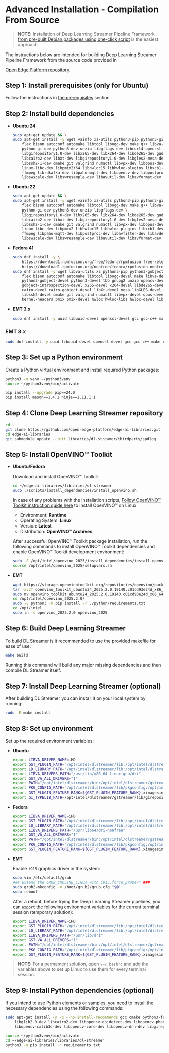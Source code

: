 # Advanced Installation - Compilation From Source

> **NOTE:** Installation of Deep Learning Streamer Pipeline Framework
> [from pre-built Debian packages using one-click script](../../get_started/install/install_guide_ubuntu.md)
> is the easiest approach.

The instructions below are intended for building Deep Learning Streamer Pipeline Framework
from the source code provided in

[Open Edge Platform repository](https://github.com/open-edge-platform/edge-ai-libraries.git).

## Step 1: Install prerequisites (only for Ubuntu)

Follow the instructions in
[the prerequisites](../../get_started/install/install_guide_ubuntu#prerequisites) section.

## Step 2: Install build dependencies

- **Ubuntu 24**

  ```bash
  sudo apt-get update && \
  sudo apt-get install -y wget vainfo xz-utils python3-pip python3-gi gcc-multilib libglib2.0-dev \
      flex bison autoconf automake libtool libogg-dev make g++ libva-dev yasm libglx-dev libdrm-dev \
      python-gi-dev python3-dev unzip libgflags-dev libcurl4-openssl-dev \
      libgirepository1.0-dev libx265-dev libx264-dev libde265-dev gudev-1.0 libusb-1.0 nasm python3-venv \
      libcairo2-dev libxt-dev libgirepository1.0-dev libgles2-mesa-dev wayland-protocols \
      libssh2-1-dev cmake git valgrind numactl libvpx-dev libopus-dev libsrtp2-dev libxv-dev \
      linux-libc-dev libpmix2t64 libhwloc15 libhwloc-plugins libxcb1-dev libx11-xcb-dev \
      ffmpeg librdkafka-dev libpaho-mqtt-dev libopencv-dev libpostproc-dev libavfilter-dev libavdevice-dev \
      libswscale-dev libswresample-dev libavutil-dev libavformat-dev libavcodec-dev libtbb12 libxml2-dev libopencv-dev
  ```

- **Ubuntu 22**

  ```bash
  sudo apt-get update && \
  sudo apt-get install -y wget vainfo xz-utils python3-pip python3-gi gcc-multilib libglib2.0-dev \
      flex bison autoconf automake libtool libogg-dev make g++ libva-dev yasm libglx-dev libdrm-dev \
      python-gi-dev python3-dev unzip libgflags-dev \
      libgirepository1.0-dev libx265-dev libx264-dev libde265-dev gudev-1.0 libusb-1.0 nasm python3-venv \
      libcairo2-dev libxt-dev libgirepository1.0-dev libgles2-mesa-dev wayland-protocols libcurl4-openssl-dev \
      libssh2-1-dev cmake git valgrind numactl libvpx-dev libopus-dev libsrtp2-dev libxv-dev \
      linux-libc-dev libpmix2 libhwloc15 libhwloc-plugins libxcb1-dev libx11-xcb-dev \
      ffmpeg libpaho-mqtt-dev libpostproc-dev libavfilter-dev libavdevice-dev \
      libswscale-dev libswresample-dev libavutil-dev libavformat-dev libavcodec-dev libxml2-dev
  ```

- **Fedora 41**

  ```bash
  sudo dnf install -y \
      https://download1.rpmfusion.org/free/fedora/rpmfusion-free-release-$(rpm -E %fedora).noarch.rpm \
      https://download1.rpmfusion.org/nonfree/fedora/rpmfusion-nonfree-release-$(rpm -E %fedora).noarch.rpm
  sudo dnf install -y wget libva-utils xz python3-pip python3-gobject gcc gcc-c++ glibc-devel glib2-devel \
      flex bison autoconf automake libtool libogg-devel make libva-devel yasm mesa-libGL-devel libdrm-devel \
      python3-gobject-devel python3-devel tbb gnupg2 unzip opencv-devel gflags-devel openssl-devel openssl-devel-engine \
      gobject-introspection-devel x265-devel x264-devel libde265-devel libgudev-devel libusb1 libusb1-devel nasm python3-virtualenv \
      cairo-devel cairo-gobject-devel libXt-devel mesa-libGLES-devel wayland-protocols-devel libcurl-devel which \
      libssh2-devel cmake git valgrind numactl libvpx-devel opus-devel libsrtp-devel libXv-devel paho-c-devel \
      kernel-headers pmix pmix-devel hwloc hwloc-libs hwloc-devel libxcb-devel libX11-devel libatomic intel-media-driver
  ```

- **EMT 3.x**

  ```bash
  sudo dnf install -y uuid libuuid-devel openssl-devel gcc gcc-c++ make curl ca-certificates librdkafka-devel libva-devel alsa-lib-devel unzip glibc libstdc++ libgcc cmake sudo pkgconf pkgconf-pkg-config ocl-icd-devel libva-intel-media-driver python3-devel libXaw-devel ncurses-devel libva2 intel-compute-runtime intel-opencl intel-level-zero-gpu intel-ocloc-devel nasm
  ```

### EMT 3.x

```bash
sudo dnf install -y uuid libuuid-devel openssl-devel gcc gcc-c++ make curl ca-certificates librdkafka-devel libva-devel alsa-lib-devel unzip glibc libstdc++ libgcc cmake sudo pkgconf pkgconf-pkg-config ocl-icd-devel libva-intel-media-driver python3-devel libXaw-devel ncurses-devel libva2 intel-compute-runtime intel-opencl intel-level-zero-gpu intel-ocloc-devel nasm
```

## Step 3: Set up a Python environment

Create a Python virtual environment and install required Python
packages:

```bash
python3 -m venv ~/python3venv
source ~/python3venv/bin/activate

pip install --upgrade pip==24.0
pip install meson==1.4.1 ninja==1.11.1.1
```

## Step 4: Clone Deep Learning Streamer repository

```bash
cd ~
git clone https://github.com/open-edge-platform/edge-ai-libraries.git -b release-1.2.0
cd edge-ai-libraries
git submodule update --init libraries/dl-streamer/thirdparty/spdlog
```

## Step 5: Install OpenVINO™ Toolkit

- **Ubuntu/Fedora**

  Download and install OpenVINO™ Toolkit:

  ```bash
  cd ~/edge-ai-libraries/libraries/dl-streamer
  sudo ./scripts/install_dependencies/install_openvino.sh
  ```

  In case of any problems with the installation scripts, [Follow OpenVINO™
  Toolkit instruction guide
  here](https://docs.openvino.ai/2025/get-started/install-openvino/install-openvino-archive-linux.html)
  to install OpenVINO™ on Linux.

  - Environment: **Runtime**
  - Operating System: **Linux**
  - Version: **Latest**
  - Distribution: **OpenVINO™ Archives**

  After successful OpenVINO™ Toolkit package installation, run the
  following commands to install OpenVINO™ Toolkit dependencies and enable
  OpenVINO™ Toolkit development environment:

  ```bash
  sudo -E /opt/intel/openvino_2025/install_dependencies/install_openvino_dependencies.sh
  source /opt/intel/openvino_2025/setupvars.sh
  ```

- **EMT**

  ```bash
  wget https://storage.openvinotoolkit.org/repositories/openvino/packages/2025.2/linux/openvino_toolkit_ubuntu24_2025.2.0.19140 c01cd93e24d_x86_64.tgz
  tar -xvzf openvino_toolkit_ubuntu24_2025.2.0.19140.c01cd93e24d_x86_64.tgz
  sudo mv openvino_toolkit_ubuntu24_2025.2.0.19140.c01cd93e24d_x86_64 /opt/intel/openvino_2025.2.0
  cd /opt/intel/openvino_2025.2.0/
  sudo -E python3 -m pip install -r ./python/requirements.txt
  cd /opt/intel
  sudo ln -s openvino_2025.2.0 openvino_2025
  ```
## Step 6: Build Deep Learning Streamer

To build DL Streamer is it recommended to use the provided makefile for ease of use:
```bash
make build
```
Running this command will build any major missing dependencies and then compile DL Streamer itself.

## Step 7: Install Deep Learning Streamer (optional)

After building DL Streamer you can install it on your local system by running:
```bash
sudo -E make install
```

## Step 8: Set up environment

Set up the required environment variables:

- **Ubuntu**

  ```bash
  export LIBVA_DRIVER_NAME=iHD
  export GST_PLUGIN_PATH="/opt/intel/dlstreamer/lib:/opt/intel/dlstreamer/gstreamer/lib/gstreamer-1.0:$HOME/edge-ai-libraries/libraries/dl-streamer/build/intel64/Release/lib:$HOME/edge-ai-libraries/libraries/dl-streamer/build/deps/gstreamer-bin/lib/gstreamer-1.0:$GST_PLUGIN_PATH"
  export LD_LIBRARY_PATH="/opt/intel/dlstreamer/lib:/opt/intel/dlstreamer/gstreamer/lib:/opt/intel/dlstreamer/opencv/lib:$HOME/edge-ai-libraries/libraries/dl-streamer/build/intel64/Release/lib:$HOME/edge-ai-libraries/libraries/dl-streamer/build/deps/gstreamer-bin/lib:$HOME/edge-ai-libraries/libraries/dl-streamer/build/deps/opencv-bin/lib:$LD_LIBRARY_PATH"
  export LIBVA_DRIVERS_PATH="/usr/lib/x86_64-linux-gnu/dri"
  export GST_VA_ALL_DRIVERS="1"
  export PATH="/opt/intel/dlstreamer/bin:/opt/intel/dlstreamer/gstreamer/bin:/opt/intel/dlstreamer/opencv/bin:$HOME/edge-ai-libraries/libraries/dl-streamer/build/intel64/Release/bin:$HOME/edge-ai-libraries/libraries/dl-streamer/build/deps/gstreamer-bin/bin:$HOME/edge-ai-libraries/libraries/dl-streamer/build/deps/opencv-bin/bin:$HOME/.local/bin:$HOME/python3venv/bin:$PATH"
  export PKG_CONFIG_PATH="/opt/intel/dlstreamer/lib/pkgconfig:/opt/intel/dlstreamer/gstreamer/lib/pkgconfig::$HOME/edge-ai-libraries/libraries/dl-streamer/build/intel64/Release/lib/pkgconfig:$HOME/edge-ai-libraries/libraries/dl-streamer/build/deps/gstreamer-bin/lib/pkgconfig:$PKG_CONFIG_PATH"
  export GST_PLUGIN_FEATURE_RANK=${GST_PLUGIN_FEATURE_RANK},ximagesink:MAX
  export GI_TYPELIB_PATH=/opt/intel/dlstreamer/gstreamer/lib/girepository-1.0:/usr/lib/x86_64-linux-gnu/girepository-1.0gi
  ```

- **Fedora**

  ```bash
  export LIBVA_DRIVER_NAME=iHD
  export GST_PLUGIN_PATH="/opt/intel/dlstreamer/lib:/opt/intel/dlstreamer/gstreamer/lib/gstreamer-1.0:$HOME/edge-ai-libraries/libraries/dl-streamer/build/intel64/Release/lib:$HOME/edge-ai-libraries/libraries/dl-streamer/build/deps/gstreamer-bin/lib/gstreamer-1.0:$GST_PLUGIN_PATH"
  export LD_LIBRARY_PATH="/opt/intel/dlstreamer/lib:/opt/intel/dlstreamer/gstreamer/lib:/opt/intel/dlstreamer/opencv/lib:$HOME/edge-ai-libraries/libraries/dl-streamer/build/intel64/Release/lib:$HOME/edge-ai-libraries/libraries/dl-streamer/build/deps/gstreamer-bin/lib:$HOME/edge-ai-libraries/libraries/dl-streamer/build/deps/opencv-bin/lib:$LD_LIBRARY_PATH"
  export LIBVA_DRIVERS_PATH="/usr/lib64/dri-nonfree"
  export GST_VA_ALL_DRIVERS="1"
  export PATH="/opt/intel/dlstreamer/bin:/opt/intel/dlstreamer/gstreamer/bin:/opt/intel/dlstreamer/opencv/bin:$HOME/edge-ai-libraries/libraries/dl-streamer/build/intel64/Release/bin:$HOME/edge-ai-libraries/libraries/dl-streamer/build/deps/gstreamer-bin/bin:$HOME/edge-ai-libraries/libraries/dl-streamer/build/deps/opencv-bin/bin:$HOME/.local/bin:$HOME/python3venv/bin:$PATH"
  export PKG_CONFIG_PATH="/opt/intel/dlstreamer/lib/pkgconfig:/opt/intel/dlstreamer/gstreamer/lib/pkgconfig::$HOME/edge-ai-libraries/libraries/dl-streamer/build/intel64/Release/lib/pkgconfig:$HOME/edge-ai-libraries/libraries/dl-streamer/build/deps/gstreamer-bin/lib/pkgconfig:$PKG_CONFIG_PATH"
  export GST_PLUGIN_FEATURE_RANK=${GST_PLUGIN_FEATURE_RANK},ximagesink:MAX
  ```

- **EMT**

  Enable `i915` graphics driver in the system:

  ```bash
  sudo vim /etc/default/grub
  ### Extend the GRUB_CMDLINE_LINUX with i915.force_probe=* ###
  sudo grub2-mkconfig -o /boot/grub2/grub.cfg "$@"
  sudo reboot
  ```

  After a reboot, before trying the Deep Learning Streamer pipelines, you can `export` the
  following environment variables for the current terminal session (temporary solution):

  ```bash
  export LIBVA_DRIVER_NAME=iHD
  export GST_PLUGIN_PATH="/opt/intel/dlstreamer/lib:/opt/intel/dlstreamer/gstreamer/lib/gstreamer-1.0:$HOME/edge-ai-libraries/libraries/dl-streamer/build/intel64/Release/lib:$HOME/edge-ai-libraries/libraries/dl-streamer/build/deps/gstreamer-bin/lib/gstreamer-1.0:$GST_PLUGIN_PATH"
  export LD_LIBRARY_PATH="/opt/intel/dlstreamer/lib:/opt/intel/dlstreamer/gstreamer/lib:/opt/intel/dlstreamer/opencv/lib:$HOME/edge-ai-libraries/libraries/dl-streamer/build/intel64/Release/lib:$HOME/edge-ai-libraries/libraries/dl-streamer/build/deps/gstreamer-bin/lib:$HOME/edge-ai-libraries/libraries/dl-streamer/build/deps/opencv-bin/lib:$LD_LIBRARY_PATH"
  export LIBVA_DRIVERS_PATH="/usr/lib/dri"
  export GST_VA_ALL_DRIVERS="1"
  export PATH="/opt/intel/dlstreamer/bin:/opt/intel/dlstreamer/gstreamer/bin:/opt/intel/dlstreamer/opencv/bin:$HOME/edge-ai-libraries/libraries/dl-streamer/build/intel64/Release/bin:$HOME/edge-ai-libraries/libraries/dl-streamer/build/deps/gstreamer-bin/bin:$HOME/edge-ai-libraries/libraries/dl-streamer/build/deps/opencv-bin/bin:$HOME/.local/bin:$HOME/python3venv/bin:$PATH"
  export PKG_CONFIG_PATH="/opt/intel/dlstreamer/lib/pkgconfig:/opt/intel/dlstreamer/gstreamer/lib/pkgconfig::$HOME/edge-ai-libraries/libraries/dl-streamer/build/intel64/Release/lib/pkgconfig:$HOME/edge-ai-libraries/libraries/dl-streamer/build/deps/gstreamer-bin/lib/pkgconfig:$PKG_CONFIG_PATH"
  export GST_PLUGIN_FEATURE_RANK=${GST_PLUGIN_FEATURE_RANK},ximagesink:MAX
  ```

> **NOTE:**  For a permament solution, open `\~/.bashrc` and add the variables above
> to set up Linux to use them for every terminal session.

## Step 9: Install Python dependencies (optional)

If you intend to use Python elements or samples, you need to install the
necessary dependencies using the following commands:

```bash
sudo apt-get install -y -q --no-install-recommends gcc cmake python3-full python-gi-dev python3-dev python3-pip \
    libglib2.0-dev libcairo2-dev libopencv-objdetect-dev libopencv-photo-dev libopencv-stitching-dev libopencv-video-dev \
    libopencv-calib3d-dev libopencv-core-dev libopencv-dnn-dev libgirepository1.0-dev

source ~/python3venv/bin/activate
cd ~/edge-ai-libraries/libraries/dl-streamer
python3 -m pip install -r requirements.txt
```
